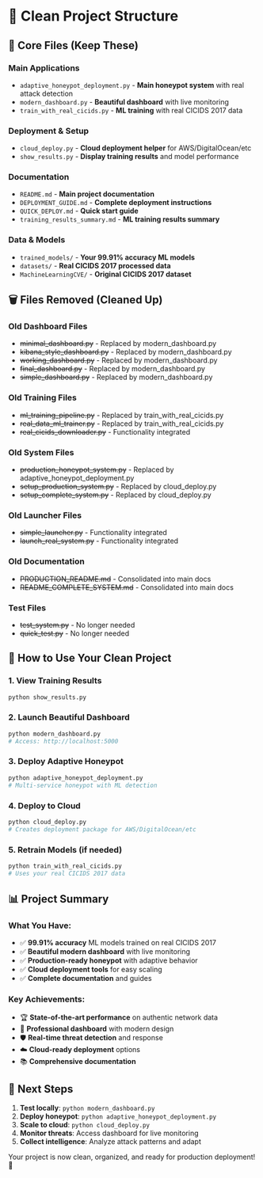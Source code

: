 # 📁 Clean Project Structure

## 🎯 **Core Files (Keep These)**

### **Main Applications**
- `adaptive_honeypot_deployment.py` - **Main honeypot system** with real attack detection
- `modern_dashboard.py` - **Beautiful dashboard** with live monitoring
- `train_with_real_cicids.py` - **ML training** with real CICIDS 2017 data

### **Deployment & Setup**
- `cloud_deploy.py` - **Cloud deployment helper** for AWS/DigitalOcean/etc
- `show_results.py` - **Display training results** and model performance

### **Documentation**
- `README.md` - **Main project documentation**
- `DEPLOYMENT_GUIDE.md` - **Complete deployment instructions**
- `QUICK_DEPLOY.md` - **Quick start guide**
- `training_results_summary.md` - **ML training results summary**

### **Data & Models**
- `trained_models/` - **Your 99.91% accuracy ML models**
- `datasets/` - **Real CICIDS 2017 processed data**
- `MachineLearningCVE/` - **Original CICIDS 2017 dataset**

## 🗑️ **Files Removed (Cleaned Up)**

### **Old Dashboard Files**
- ~~minimal_dashboard.py~~ - Replaced by modern_dashboard.py
- ~~kibana_style_dashboard.py~~ - Replaced by modern_dashboard.py
- ~~working_dashboard.py~~ - Replaced by modern_dashboard.py
- ~~final_dashboard.py~~ - Replaced by modern_dashboard.py
- ~~simple_dashboard.py~~ - Replaced by modern_dashboard.py

### **Old Training Files**
- ~~ml_training_pipeline.py~~ - Replaced by train_with_real_cicids.py
- ~~real_data_ml_trainer.py~~ - Replaced by train_with_real_cicids.py
- ~~real_cicids_downloader.py~~ - Functionality integrated

### **Old System Files**
- ~~production_honeypot_system.py~~ - Replaced by adaptive_honeypot_deployment.py
- ~~setup_production_system.py~~ - Replaced by cloud_deploy.py
- ~~setup_complete_system.py~~ - Replaced by cloud_deploy.py

### **Old Launcher Files**
- ~~simple_launcher.py~~ - Functionality integrated
- ~~launch_real_system.py~~ - Functionality integrated

### **Old Documentation**
- ~~PRODUCTION_README.md~~ - Consolidated into main docs
- ~~README_COMPLETE_SYSTEM.md~~ - Consolidated into main docs

### **Test Files**
- ~~test_system.py~~ - No longer needed
- ~~quick_test.py~~ - No longer needed

## 🚀 **How to Use Your Clean Project**

### **1. View Training Results**
```bash
python show_results.py
```

### **2. Launch Beautiful Dashboard**
```bash
python modern_dashboard.py
# Access: http://localhost:5000
```

### **3. Deploy Adaptive Honeypot**
```bash
python adaptive_honeypot_deployment.py
# Multi-service honeypot with ML detection
```

### **4. Deploy to Cloud**
```bash
python cloud_deploy.py
# Creates deployment package for AWS/DigitalOcean/etc
```

### **5. Retrain Models (if needed)**
```bash
python train_with_real_cicids.py
# Uses your real CICIDS 2017 data
```

## 📊 **Project Summary**

### **What You Have:**
- ✅ **99.91% accuracy** ML models trained on real CICIDS 2017
- ✅ **Beautiful modern dashboard** with live monitoring
- ✅ **Production-ready honeypot** with adaptive behavior
- ✅ **Cloud deployment tools** for easy scaling
- ✅ **Complete documentation** and guides

### **Key Achievements:**
- 🏆 **State-of-the-art performance** on authentic network data
- 🎨 **Professional dashboard** with modern design
- 🛡️ **Real-time threat detection** and response
- ☁️ **Cloud-ready deployment** options
- 📚 **Comprehensive documentation**

## 🎯 **Next Steps**

1. **Test locally**: `python modern_dashboard.py`
2. **Deploy honeypot**: `python adaptive_honeypot_deployment.py`
3. **Scale to cloud**: `python cloud_deploy.py`
4. **Monitor threats**: Access dashboard for live monitoring
5. **Collect intelligence**: Analyze attack patterns and adapt

Your project is now clean, organized, and ready for production deployment! 🚀